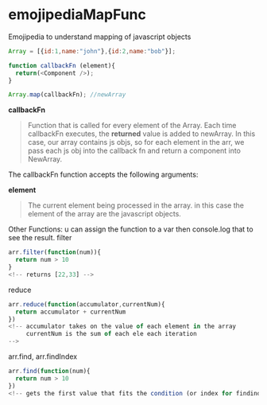 # emojipediaMapFunc
Emojipedia to understand mapping of javascript objects



```javascript
Array = [{id:1,name:"john"},{id:2,name:"bob"}];

function callbackFn (element){
  return(<Component />);
}

Array.map(callbackFn); //newArray
```

**callbackFn**
>Function that is called for every element of the Array. Each time callbackFn executes, the **returned** value is added to newArray.
>In this case, our array contains js objs, so for each element in the arr, we pass each js obj into the callback fn and return a component into NewArray.

The callbackFn function accepts the following arguments:

**element**
>The current element being processed in the array.
>in this case the element of the array are the javascript objects.


Other Functions: u can assign the function to a var then console.log that to see the result.
filter
```javascript
arr.filter(function(num)){
  return num > 10
} 
<!-- returns [22,33] -->
```
reduce
```javascript
arr.reduce(function(accumulator,currentNum){
  return accumulator + currentNum
})
<!-- accumulator takes on the value of each element in the array
     currentNum is the sum of each ele each iteration
-->
```
arr.find, arr.findIndex
```javascript
arr.find(function(num){
  return num > 10
})
<!-- gets the first value that fits the condition (or index for findindex) -->
```
